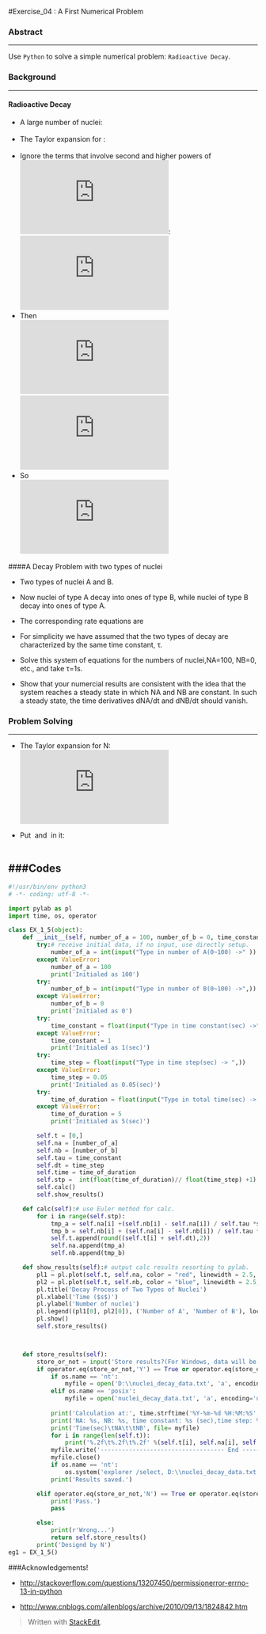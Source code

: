 #Exercise_04 : A First Numerical Problem


### Abstract
---
Use `Python` to solve a simple numerical problem: `Radioactive Decay`.


### Background

---
#### Radioactive Decay
 - A large number of nuclei:
 <br/><img src="http://latex.codecogs.com/gif.latex?\frac{dN}{dt}=-\frac{N}{\tau}" alt="" title="" /><br/>
 - The Taylor expansion for <img src="http://latex.codecogs.com/gif.latex?N%28t%29" title="" />:
<br/><img src="http://latex.codecogs.com/gif.latex?N%28%5CDelta%20t%29%3DN%280%29&plus;%5Cfrac%7BdN%7D%7Bdt%7D%5Ccdot%5CDelta%20t&plus;%5Cfrac%7B1%7D%7B2%7D%5Ccdot%5Cfrac%7Bd%5E2N%7D%7Bdt%5E2%7D&plus;..." alt="" title="" /> <br/>
 - Ignore the terms that involve second and higher powers of ![](http://latex.codecogs.com/gif.latex?%5CDelta%20t):
  <br/> ![](http://latex.codecogs.com/gif.latex?N%28%5CDelta%20t%29%5Capprox%20N%280%29&plus;%5Cfrac%7BdN%7D%7Bdt%7D%5Ccdot%5CDelta%20t) <br/>
 - Then
 <br/> ![](http://latex.codecogs.com/gif.latex?%5Cfrac%7BdN%7D%7Bdt%7D%3D%5Clim_%7B%5CDelta%20t%5Crightarrow%200%7D%5Cfrac%7BN%28t&plus;%5CDelta%20t%29-N%28t%29%7D%7B%5CDelta%20t%7D%5Capprox%20%5Cfrac%7BN%28t&plus;%5CDelta%20t%29-N%28t%29%7D%7B%5CDelta%20t%7D) <br/>
 ![](http://latex.codecogs.com/gif.latex?N%28t&plus;%5CDelta%20t%29%5Capprox%20N%28t%29&plus;%5Cfrac%7BdN%7D%7Bdt%7D%5Ccdot%5CDelta%20t) <br/>
 - So
 <br/>![](http://latex.codecogs.com/gif.latex?N%28t&plus;%5CDelta%20t%29%5Capprox%20N%28t%29-%5Cfrac%7BN%28t%29%7D%7B%5Ctau%7D%5Ccdot%5CDelta%20t) 
 
####A Decay Problem with two types of nuclei
 - Two types of nuclei A and B. 
 - Now nuclei of type A decay into ones of type B, while nuclei of type B decay into ones of type A.
 - The corresponding rate equations are <br/>
<img src="http://latex.codecogs.com/gif.latex?\frac{dN_A}{dt}=\frac{N_B}{\tau}-\frac{N_A}{\tau}" alt="" title="" /> <br/>
<img src="http://latex.codecogs.com/gif.latex?\frac{dN_B}{dt}=\frac{N_A}{\tau}-\frac{N_B}{\tau}" alt="" title="" />  <br/>

 - For simplicity we have assumed that the two types of decay are characterized by the same time constant, τ.
 - Solve this system of equations for the numbers of nuclei,NA=100, NB=0, etc., and take τ=1s. 
 - Show that your numercial results are consistent with the idea that the system reaches a steady state in which NA and NB are constant. In such a steady state, the time derivatives dNA/dt and dNB/dt should vanish.
 
### Problem Solving
--- 
 - The Taylor expansion for N:
 <br/>![](http://latex.codecogs.com/gif.latex?N%28%5CDelta%20t%29%5Capprox%20N%280%29&plus;%5Cfrac%7BdN%7D%7Bdt%7D%5Ccdot%5CDelta%20t) <br/>
 
 - Put <img src="http://latex.codecogs.com/gif.latex?\frac{dN_A}{dt}" alt="" title="" /> and <img src="http://latex.codecogs.com/gif.latex?\frac{dN_B}{dt}" alt="" title="" /> in it:
<br/> <img src="http://latex.codecogs.com/gif.latex?N_A%28%5CDelta%20t%29%5Capprox%20N%280%29&plus;%28\frac{N_B}{\tau}-\frac{N_A}{\tau}%29%5CDelta%20t" alt="" title="" /> <br/>
<br/> <img src="http://latex.codecogs.com/gif.latex?N_B%28%5CDelta%20t%29%5Capprox%20N%280%29&plus;%28\frac{N_A}{\tau}-\frac{N_B}{\tau}%29%5CDelta%20t" alt="" title="" /> <br/>


###Codes
---
```Python
#!/usr/bin/env python3
# -*- coding: utf-8 -*-

import pylab as pl
import time, os, operator

class EX_1_5(object):
    def __init__(self, number_of_a = 100, number_of_b = 0, time_constant = 1, time_of_duration = 5, time_step = 0.05):# Unit of time is sec
        try:# receive initial data, if no input, use directly setup. 
            number_of_a = int(input("Type in number of A(0~100) ->" ))
        except ValueError:
            number_of_a = 100
            print('Initialed as 100')
        try:
            number_of_b = int(input("Type in number of B(0~100) ->",))
        except ValueError:
            number_of_b = 0
            print('Initialed as 0')
        try:
            time_constant = float(input("Type in time constant(sec) ->" ))
        except ValueError:
            time_constant = 1
            print('Initialed as 1(sec)')
        try:
            time_step = float(input("Type in time step(sec) -> ",))
        except ValueError:
            time_step = 0.05
            print('Initialed as 0.05(sec)')
        try:
            time_of_duration = float(input("Type in total time(sec) -> " ))
        except ValueError:
            time_of_duration = 5
            print('Initialed as 5(sec)')

        self.t = [0,]
        self.na = [number_of_a]
        self.nb = [number_of_b]
        self.tau = time_constant
        self.dt = time_step
        self.time = time_of_duration
        self.stp =  int(float(time_of_duration)// float(time_step) +1)
        self.calc()
        self.show_results()

    def calc(self):# use Euler method for calc. 
        for i in range(self.stp):
            tmp_a = self.na[i] +(self.nb[i] - self.na[i]) / self.tau *self.dt
            tmp_b = self.nb[i] + (self.na[i] - self.nb[i]) / self.tau * self.dt
            self.t.append(round((self.t[i] + self.dt),2))
            self.na.append(tmp_a)
            self.nb.append(tmp_b)

    def show_results(self):# output calc results resorting to pylab.
        pl1 = pl.plot(self.t, self.na, color = "red", linewidth = 2.5, linestyle = "-", label = "Number of A")
        pl2 = pl.plot(self.t, self.nb, color = "blue", linewidth = 2.5, linestyle = "-", label = "Number of B")
        pl.title('Decay Process of Two Types of Nuclei')
        pl.xlabel('Time ($s$)')
        pl.ylabel('Number of nuclei')
        pl.legend((pl1[0], pl2[0]), ('Number of A', 'Number of B'), loc='best') 
        pl.show()
        self.store_results()



    def store_results(self):
        store_or_not = input('Store results?(For Windows, data will be stored at D disk.)\nY/N ->')
        if operator.eq(store_or_not,'Y') == True or operator.eq(store_or_not,'y') == True:
            if os.name == 'nt':
                myfile = open('D:\\nuclei_decay_data.txt', 'a', encoding='utf - 8')
            elif os.name == 'posix':
                myfile = open('nuclei_decay_data.txt', 'a', encoding='utf-8')
            
            print('Calculation at:', time.strftime('%Y-%m-%d %H:%M:%S', time.localtime(time.time())), file = myfile)
            print('NA: %s, NB: %s, time constant: %s (sec),time step: %s (sec), total time: %s (sec)' %(self.na[0], self.nb[0], self.tau, self.dt, self.time), file= myfile)
            print('Time(sec)\tNA\t\tNB', file= myfile)
            for i in range(len(self.t)):
                print('%.2f\t%.2f\t%.2f' %(self.t[i], self.na[i], self.nb[i]), file = myfile)
            myfile.write('----------------------------------- End ---------------------------------------\n')
            myfile.close()
            if os.name == 'nt':
                os.system('explorer /select, D:\\nuclei_decay_data.txt')
            print('Results saved.')

        elif operator.eq(store_or_not,'N') == True or operator.eq(store_or_not,'n') == True:
            print('Pass.')
            pass

        else:
            print(r'Wrong...')
            return self.store_results()
        print('Designd by N')
eg1 = EX_1_5()

```


###Acknowledgements!

- http://stackoverflow.com/questions/13207450/permissionerror-errno-13-in-python

- http://www.cnblogs.com/allenblogs/archive/2010/09/13/1824842.htm

> Written with [StackEdit](https://stackedit.io/).
